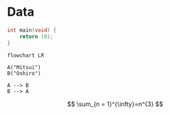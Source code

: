 # Data

```c
int main(void) {
    return (0);
}
```

```mermaid
flowchart LR

A("Mitsui")
B("Oshiro")

A --> B
B --> A
```

$$
\sum_{n = 1}^{\infty}=n^{3}
$$
